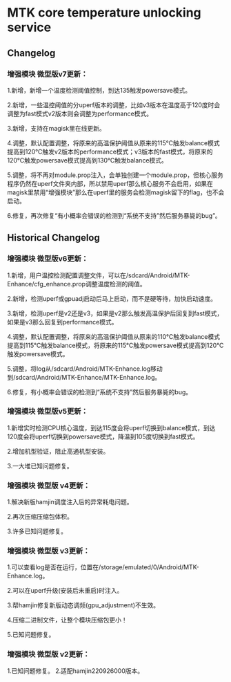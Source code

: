# MTK core temperature unlocking service

## Changelog  

### 增强模块 微型版v7更新：
1.新增，新增一个温度检测阈值控制，到达135触发powersave模式。

2.新增，一些温控阈值的分uperf版本的调整，比如v3版本在温度高于120度时会调整为fast模式v2版本则会调整为performance模式。

3.新增，支持在magisk里在线更新。

4.调整，默认配置调整，将原来的高温保护阈值从原来的115℃触发balance模式提高到120℃触发v2版本的performance模式；v3版本的fast模式，将原来的120℃触发powersave模式提高到130℃触发balance模式。

5.调整，将不再对module.prop注入，会单独创建一个module.prop，但核心服务程序仍然在uperf文件夹内部，所以禁用uperf那么核心服务不会启用，如果在magisk里禁用“增强模块”那么在uperf里的服务会检测magisk留下的flag，也不会启动。

6.修复，再次修复“有小概率会错误的检测到“系统不支持”然后服务暴毙的bug”。

## Historical Changelog

### 增强模块 微型版v6更新：
1.新增，用户温控检测配置调整文件，可以在/sdcard/Android/MTK-Enhance/cfg_enhance.prop调整温度检测的阈值。

2.新增，检测uperf或gpuadj启动后马上启动，而不是硬等待，加快启动速度。

3.新增，检测uperf是v2还是v3，如果是v2那么触发高温保护后回复到fast模式，如果是v3那么回复到performance模式。

4.调整，默认配置调整，将原来的高温保护阈值从原来的110℃触发balance模式提高到115℃触发balance模式，将原来的115℃触发powersave模式提高到120℃触发powersave模式。

5.调整，将log从/sdcard/Android/MTK-Enhance.log移动到/sdcard/Android/MTK-Enhance/MTK-Enhance.log。

6.修复，有小概率会错误的检测到“系统不支持”然后服务暴毙的bug。

### 增强模块 微型版v5更新：
1.新增实时检测CPU核心温度，到达115度会将uperf切换到balance模式，到达120度会将uperf切换到powersave模式，降温到105度切换到fast模式。

2.增加机型验证，阻止高通机型安装。

3.一大堆已知问题修复。

### 增强模块 微型版 v4更新：
1.解决新版hamjin调度注入后的异常耗电问题。

2.再次压缩压缩包体积。

3.许多已知问题修复。

### 增强模块 微型版 v3更新：
1.可以查看log是否在运行，位置在/storage/emulated/0/Android/MTK-Enhance.log。

2.可以在uperf升级(安装后未重启)时注入。

3.帮hamjin修复新版动态调频(gpu_adjustment)不生效。

4.压缩二进制文件，让整个模块压缩包更小！

5.已知问题修复。

### 增强模块 微型版 v2更新：
1.已知问题修复。
2.适配hamjin220926000版本。
